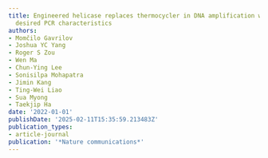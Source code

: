 ```yaml
---
title: Engineered helicase replaces thermocycler in DNA amplification while retaining
  desired PCR characteristics
authors:
- Momčilo Gavrilov
- Joshua YC Yang
- Roger S Zou
- Wen Ma
- Chun-Ying Lee
- Sonisilpa Mohapatra
- Jimin Kang
- Ting-Wei Liao
- Sua Myong
- Taekjip Ha
date: '2022-01-01'
publishDate: '2025-02-11T15:35:59.213483Z'
publication_types:
- article-journal
publication: '*Nature communications*'
---
```

